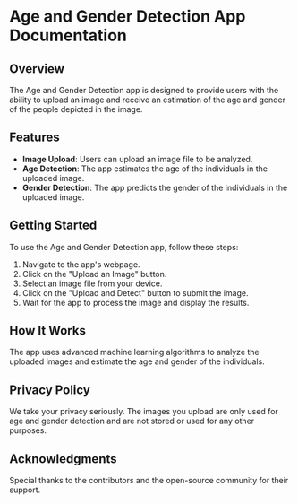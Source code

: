 # Age and Gender Detection App Documentation

## Overview
The Age and Gender Detection app is designed to provide users with the ability to upload an image and receive an estimation of the age and gender of the people depicted in the image.

## Features
- **Image Upload**: Users can upload an image file to be analyzed.
- **Age Detection**: The app estimates the age of the individuals in the uploaded image.
- **Gender Detection**: The app predicts the gender of the individuals in the uploaded image.

## Getting Started
To use the Age and Gender Detection app, follow these steps:
1. Navigate to the app's webpage.
2. Click on the "Upload an Image" button.
3. Select an image file from your device.
4. Click on the "Upload and Detect" button to submit the image.
5. Wait for the app to process the image and display the results.

## How It Works
The app uses advanced machine learning algorithms to analyze the uploaded images and estimate the age and gender of the individuals.

## Privacy Policy
We take your privacy seriously. The images you upload are only used for age and gender detection and are not stored or used for any other purposes.

## Acknowledgments
Special thanks to the contributors and the open-source community for their support.